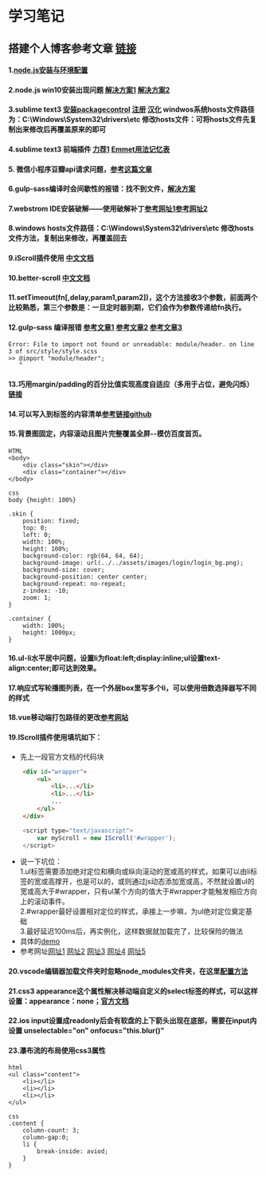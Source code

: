 # 学习笔记  

## 搭建个人博客参考文章 [链接](https://mp.weixin.qq.com/s/pYKH4Go1ywsoWysLf_uNJg)

#### 1.[node.js安装与环境配置](https://www.jianshu.com/p/03a76b2e7e00)
#### 2.node.js win10安装出现问题 [解决方案1](https://blog.csdn.net/M075097/article/details/74910372) [解决方案2](https://www.jb51.net/article/99843.htm)
#### 3.sublime text3 [安装packagecontrol](https://packagecontrol.io/installation) [注册](https://gist.github.com/cantgis/fb17ab10287c512379fbefad7fa5be1c) [汉化](https://www.jianshu.com/p/22e4db0f7b7b) windwos系统hosts文件路径为：C:\Windows\System32\drivers\etc 修改hosts文件：可将hosts文件先复制出来修改后再覆盖原来的即可
#### 4.sublime text3 前端插件 [力荐1](https://www.cnblogs.com/hykun/p/sublimeText3.html) [Emmet用法记忆表](https://docs.emmet.io/cheat-sheet/)
#### 5. 微信小程序豆瓣api请求问题，[参考这篇文章](https://blog.csdn.net/alisa7/article/details/80492410)
#### 6.gulp-sass编译时会间歇性的报错：找不到文件，[解决方案](https://www.cnblogs.com/venoral/p/6130353.html)
#### 7.webstrom IDE安装破解——使用破解补丁[参考网址1](https://blog.csdn.net/voke_/article/details/76418116)[参考网址2](https://www.jianshu.com/p/0bf76557153a)
#### 8.windows hosts文件路径：C:\Windows\System32\drivers\etc  修改hosts文件方法，复制出来修改，再覆盖回去
#### 9.iScroll插件使用 [中文文档](http://wiki.jikexueyuan.com/project/iscroll-5/gettingstart.html)
#### 10.better-scroll [中文文档](https://github.com/ustbhuangyi/better-scroll/blob/master/README_zh-CN.md)
#### 11.setTimeout(fn[,delay,param1,param2])，这个方法接收3个参数，前面两个比较熟悉，第三个参数是：一旦定时器到期，它们会作为参数传递给fn执行。
#### 12.gulp-sass 编译报错  [参考文章1](https://my.oschina.net/u/3149400/blog/1518298) [参考文章2](https://segmentfault.com/q/1010000008284566/a-1020000008285932) [参考文章3](https://zhuanlan.zhihu.com/p/25073197)
    Error: File to import not found or unreadable: module/header. on line 3 of src/style/style.scss
    >> @import "module/header";
       ^
#### 13.巧用margin/padding的百分比值实现高度自适应（多用于占位，避免闪烁）[链接](https://segmentfault.com/a/1190000004231995)
#### 14.可以写入到<head>标签的内容清单[参考链接](http://www.css88.com/archives/8052)[github](https://github.com/joshbuchea/HEAD)
#### 15.背景图固定，内容滚动且图片完整覆盖全屏--模仿百度首页。  
    HTML
    <body>
        <div class="skin"></div>
        <div class="container"></div>
    </body>
    
    css
    body {height: 100%}
    
    .skin {
        position: fixed;
        top: 0;
        left: 0;
        width: 100%;
        height: 100%;
        background-color: rgb(64, 64, 64);
        background-image: url(../../assets/images/login/login_bg.png);
        background-size: cover;
        background-position: center center;
        background-repeat: no-repeat;
        z-index: -10;
        zoom: 1;
    }
    
    .container {
        width: 100%;
        height: 1000px;
    }
    
#### 16.ul-li水平居中问题，设置li为float:left;display:inline;ul设置text-align:center;即可达到效果。
#### 17.响应式写轮播图列表，在一个外层box里写多个li，可以使用倍数选择器写不同的样式
#### 18.vue移动端打包路径的更改[参考网站](https://blog.csdn.net/qq_21785985/article/details/80579034)
#### 19.IScroll插件使用填坑如下：
* 先上一段官方文档的代码块
```html
    <div id="wrapper">
        <ul>
            <li>...</li>
            <li>...</li>
            ...
        </ul>
    </div>
```
```javascript
    <script type="text/javascript">
        var myScroll = new IScroll('#wrapper');
    </script>
```
* 说一下坑位：  
1.ul标签需要添加绝对定位和横向或纵向滚动的宽或高的样式，如果可以由li标签的宽或高撑开，也是可以的，或则通过js动态添加宽或高，不然就设置ul的宽或高大于#wrapper，只有ul某个方向的值大于#wrapper才能触发相应方向上的滚动事件。  
2.#wrapper最好设置相对定位的样式，承接上一步嘛，为ul绝对定位奠定基础  
3.最好延迟100ms后，再实例化，这样数据就加载完了，比较保险的做法
* 具体的[demo](https://github.com/cubiq/iscroll/tree/master/demos)
* 参考网址[网址1](http://caibaojian.com/iscroll-5/gettingstart.html) [网址2](https://blog.csdn.net/qq_36800701/article/details/79536983) [网址3](http://blog.51cto.com/cooca/1670508) [网址4](https://www.cnblogs.com/JoannaQ/p/3155873.html) [网址5](https://segmentfault.com/a/1190000003113280#articleHeader1)
#### 20.vscode编辑器加载文件夹时忽略node_modules文件夹，在这里[配置方法](https://stackoverflow.com/questions/30140112/how-do-i-hide-certain-files-from-the-sidebar-in-visual-studio-code/30142299#30142299)
#### 21.css3 appearance这个属性解决移动端自定义的select标签的样式，可以这样设置：appearance：none；[官方文档](http://www.w3school.com.cn/cssref/pr_appearance.asp)
#### 22.ios input设置成readonly后会有软盘的上下箭头出现在底部，需要在input内设置 unselectable="on" onfocus="this.blur()"
#### 23.瀑布流的布局使用css3属性
```
html
<ul class="content">
    <li></li>
    <li></li>
    <li></li>
</ul>

css
.content {
    column-count: 3;
    column-gap:0;
    li {
        break-inside: aviod;
    }
}
```
